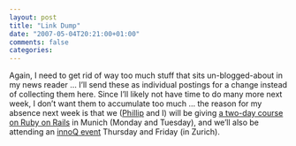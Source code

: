 ```yaml
---
layout: post
title: "Link Dump"
date: "2007-05-04T20:21:00+01:00"
comments: false
categories: 
---
```


<p>Again, I need to get rid of way too much stuff that sits un-blogged-about in my news reader &#8230; I&#8217;ll send these as individual postings for a change instead of collecting them here. Since I&#8217;ll likely not have time to do many more next week, I don&#8217;t want them to accumulate too much &#8230; the reason for my absence next week is that we (<a href="/blog/pg/">Phillip</a> and I) will be giving <a href="/resources/ruby-on-rails-schulung-2007" title="innoQ Resources: Professional Ruby on Rails">a two-day course on Ruby on Rails</a> in Munich (Monday and Tuesday), and we&#8217;ll also be attending an <a href="/blog/st/2007/04/16/innoq_events.html" title="Stefan Tilkov's Random Stuff: innoQ Events">innoQ event</a> Thursday and Friday (in Zurich).</p>


